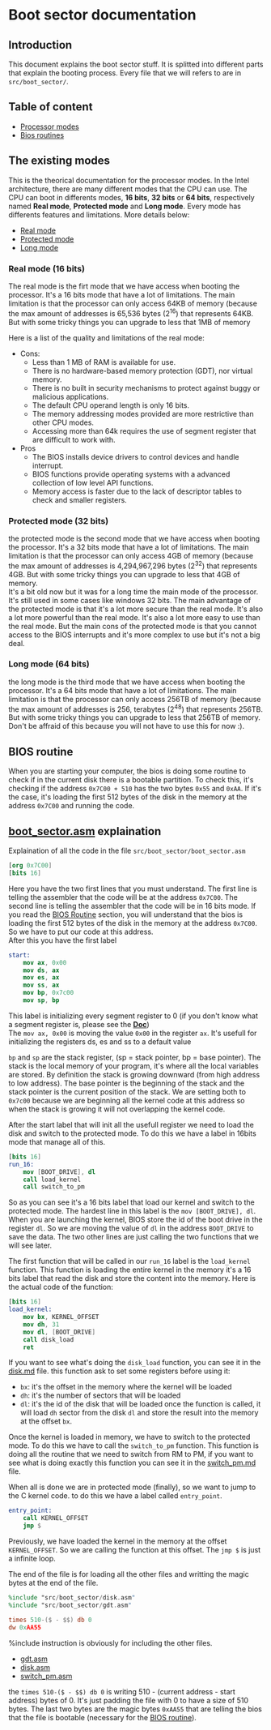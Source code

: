 # Boot sector documentation

## Introduction

This document explains the boot sector stuff. It is splitted into different parts that explain the booting process. Every file that we will refers to are in `src/boot_sector/`.

## Table of content

-   [Processor modes](#processor-modes)
-   [Bios routines](#bios-routines)

## The existing modes <a name="processor-modes"></a>

This is the theorical documentation for the processor modes. In the Intel architecture, there are many different modes that the CPU can use. The CPU can boot in differents modes, **16 bits**, **32 bits** or **64 bits**, respectively named **Real mode**, **Protected mode** and **Long mode**. Every mode has differents features and limitations. More details below:

-   [Real mode](#real-mode)
-   [Protected mode](#protected-mode)
-   [Long mode](#long-mode)

### Real mode (16 bits) <a name="real-mode"></a>

The real mode is the firt mode that we have access when booting the processor. It's a 16 bits mode that have a lot of limitations. The main limitation is that the processor can only access 64KB of memory (because the max amount of addresses is 65,536 bytes (2<sup>16</sup>) that represents 64KB. But with some tricky things you can upgrade to less that 1MB of memory

Here is a list of the quality and limitations of the real mode:

-   Cons:
    -   Less than 1 MB of RAM is available for use.
    -   There is no hardware-based memory protection (GDT), nor virtual memory.
    -   There is no built in security mechanisms to protect against buggy or malicious applications.
    -   The default CPU operand length is only 16 bits.
    -   The memory addressing modes provided are more restrictive than other CPU modes.
    -   Accessing more than 64k requires the use of segment register that are difficult to work with.
-   Pros
    -   The BIOS installs device drivers to control devices and handle interrupt.
    -   BIOS functions provide operating systems with a advanced collection of low level API functions.
    -   Memory access is faster due to the lack of descriptor tables to check and smaller registers.

### Protected mode (32 bits) <a name="protected-mode"></a>

the protected mode is the second mode that we have access when booting the processor. It's a 32 bits mode that have a lot of limitations. The main limitation is that the processor can only access 4GB of memory (because the max amount of addresses is 4,294,967,296 bytes (2<sup>32</sup>) that represents 4GB. But with some tricky things you can upgrade to less that 4GB of memory. \
It's a bit old now but it was for a long time the main mode of the processor. It's still used in some cases like windows 32 bits. The main advantage of the protected mode is that it's a lot more secure than the real mode. It's also a lot more powerful than the real mode. It's also a lot more easy to use than the real mode. But the main cons of the protected mode is that you cannot access to the BIOS interrupts and it's more complex to use but it's not a big deal.

### Long mode (64 bits) <a name="long-mode"></a>

the long mode is the third mode that we have access when booting the processor. It's a 64 bits mode that have a lot of limitations. The main limitation is that the processor can only access 256TB of memory (because the max amount of addresses is 256, terabytes (2<sup>48</sup>) that represents 256TB. But with some tricky things you can upgrade to less that 256TB of memory. \
Don't be affraid of this because you will not have to use this for now :).

## BIOS routine <a name="bios-routine"></a>

When you are starting your computer, the bios is doing some routine to check if in the current disk there is a bootable partition. To check this, it's checking if the address `0x7C00 + 510` has the two bytes `0x55` and `0xAA`. If it's the case, it's loading the first 512 bytes of the disk in the memory at the address `0x7C00` and running the code.

## [boot_sector.asm](../../../src/boot_sector/boot_sector.asm) explaination

Explaination of all the code in the file `src/boot_sector/boot_sector.asm`

```nasm
[org 0x7C00]
[bits 16]
```

Here you have the two first lines that you must understand. The first line is telling the assembler that the code will be at the address `0x7C00`. The second line is telling the assembler that the code will be in 16 bits mode. If you read the [BIOS Routine](#bios-routine) section, you will understand that the bios is loading the first 512 bytes of the disk in the memory at the address `0x7C00`. So we have to put our code at this address.
<br />
After this you have the first label

```nasm
start:
    mov ax, 0x00
    mov ds, ax
    mov es, ax
    mov ss, ax
    mov bp, 0x7c00
    mov sp, bp
```

This label is initializing every segment register to 0 (if you don't know what a segment register is, please see the [**Doc**](../memory/segmentation.md)) \
The `mov ax, 0x00` is moving the value `0x00` in the register `ax`. It's usefull for initializing the registers ds, es and ss to a default value

`bp` and `sp` are the stack register, (sp = stack pointer, bp = base pointer). The stack is the local memory of your program, it's where all the local variables are stored. By definition the stack is growing downward (from high address to low address). The base pointer is the beginning of the stack and the stack pointer is the current position of the stack. We are setting both to `0x7c00` because we are beginning all the kernel code at this address so when the stack is growing it will not overlapping the kernel code.

After the start label that will init all the usefull register we need to load the disk and switch to the protected mode. To do this we have a label in 16bits mode that manage all of this.

```nasm
[bits 16]
run_16:
    mov [BOOT_DRIVE], dl
    call load_kernel
    call switch_to_pm
```
So as you can see it's a 16 bits label that load our kernel and switch to the protected mode. The hardest line in this label is the `mov [BOOT_DRIVE], dl`. When you are launching the kernel, BIOS store the id of the boot drive in the register `dl`. So we are moving the value of `dl` in the address `BOOT_DRIVE` to save the data.
The two other lines are just calling the two functions that we will see later.

The first function that will be called in our `run_16` label is the `load_kernel` function. This function is loading the entire kernel in the memory it's a 16 bits label that read the disk and store the content into the memory. Here is the actual code of the function:

```nasm
[bits 16]
load_kernel:
    mov bx, KERNEL_OFFSET
    mov dh, 31
    mov dl, [BOOT_DRIVE]
    call disk_load
    ret
```
If you want to see what's doing the `disk_load` function, you can see it in the [disk.md](disk.md) file. this function ask to set some registers before using it:
- `bx`: it's the offset in the memory where the kernel will be loaded
- `dh`: it's the number of sectors that will be loaded
- `dl`: it's the id of the disk that will be loaded
once the function is called, it will load `dh` sector from the disk `dl` and store the result into the memory at the offset `bx`.

Once the kernel is loaded in memory, we have to switch to the protected mode. To do this we have to call the `switch_to_pm` function. This function is doing all the routine that we need to switch from RM to PM, if you want to see what is doing exactly this function you can see it in the [switch_pm.md](switch_pm.md) file.

When all is done we are in protected mode (finally), so we want to jump to the C kernel code. to do this we have a label called `entry_point`.

```nasm
entry_point:
    call KERNEL_OFFSET
    jmp $
```
Previously, we have loaded the kernel in the memory at the offset `KERNEL_OFFSET`. So we are calling the function at this offset. The `jmp $` is just a infinite loop.

The end of the file is for loading all the other files and writting the magic bytes at the end of the file.

```nasm
%include "src/boot_sector/disk.asm"
%include "src/boot_sector/gdt.asm"

times 510-($ - $$) db 0
dw 0xAA55
```
%include instruction is obviously for including the other files.
- [gdt.asm](gdt.md)
- [disk.asm](disk.md)
- [switch_pm.asm](switch_to_pm.md)

the `times 510-($ - $$) db 0` is writing 510 - (current address - start address) bytes of 0. It's just padding the file with 0 to have a size of 510 bytes. The last two bytes are the magic bytes `0xAA55` that are telling the bios that the file is bootable (necessary for the [BIOS routine](#bios-routine)).